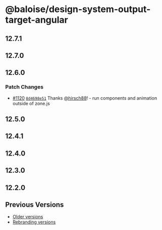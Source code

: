 # @baloise/design-system-output-target-angular

## 12.7.1

## 12.7.0

## 12.6.0

### Patch Changes

- [#1120](https://github.com/baloise-incubator/design-system/pull/1120) [`8d4698e51`](https://github.com/baloise-incubator/design-system/commit/8d4698e5103c6344efe687252cee26a40c550daf) Thanks [@hirsch88](https://github.com/hirsch88)! - run components and animation outside of zone.js

## 12.5.0

## 12.4.1

## 12.4.0

## 12.3.0

## 12.2.0

## Previous Versions

- [Older versions](https://github.com/baloise-incubator/design-system/blob/next/CHANGELOG_v12.md)
- [Rebranding versions](https://github.com/baloise-incubator/design-system/blob/next/CHANGELOG_NEXT.md)
